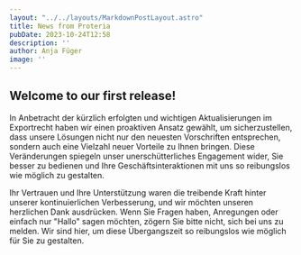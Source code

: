 ```yaml
---
layout: "../../layouts/MarkdownPostLayout.astro"
title: News from Proteria
pubDate: 2023-10-24T12:58
description: ''
author: Anja Füger
image: ''
---
```


## Welcome to our first release!

In Anbetracht der kürzlich erfolgten und wichtigen Aktualisierungen im Exportrecht haben wir einen proaktiven Ansatz gewählt, um sicherzustellen, dass unsere Lösungen nicht nur den neuesten Vorschriften entsprechen, sondern auch eine Vielzahl neuer Vorteile zu Ihnen bringen. Diese Veränderungen spiegeln unser unerschütterliches Engagement wider, Sie besser zu bedienen und Ihre Geschäftsinteraktionen mit uns so reibungslos wie möglich zu gestalten.

Ihr Vertrauen und Ihre Unterstützung waren die treibende Kraft hinter unserer kontinuierlichen Verbesserung, und wir möchten unseren herzlichen Dank ausdrücken. Wenn Sie Fragen haben, Anregungen oder einfach nur \"Hallo\" sagen möchten, zögern Sie bitte nicht, sich bei uns zu melden. Wir sind hier, um diese Übergangszeit so reibungslos wie möglich für Sie zu gestalten.